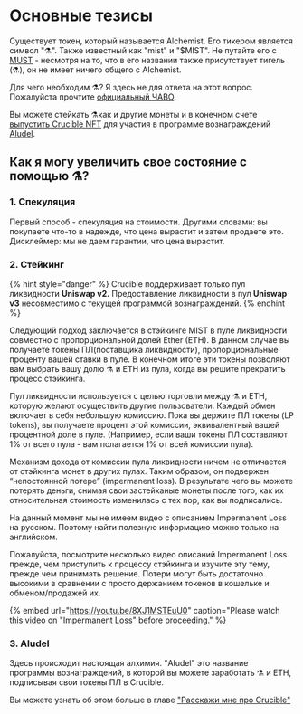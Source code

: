 # Основные тезисы

Существует токен, который называется Alchemist. Его тикером является символ "⚗️". Также известный как "mist" и "$MIST". Не путайте его с [MUST](https://www.coingecko.com/en/coins/must) - несмотря на то, что в его названии также присутствует тигель \(⚗️\), он не имеет ничего общего с Alchemist.

Для чего необходим ⚗️? Я здесь не для ответа на этот вопрос. Пожалуйста прочтите [официальный ](https://docs.alchemist.wtf/mist/v/russian/alchemist-token-ru/faq-ru)[ЧАВО](https://docs.alchemist.wtf/mist/v/russian/alchemist-token-ru/faq-ru).

Вы можете стейкать ⚗️как и другие монеты и в конечном счете [выпустить Crucible NFT](https://docs.alchemist.wtf/mist/v/russian/crucible/teach-me-about-crucibles-ru) для участия в программе вознаграждений [Aludel](https://docs.alchemist.wtf/mist/v/russian/alchemist-token-ru/the-basic-outline-ru#3-aludel). 

## Как я могу увеличить свое состояние с помощью ⚗️?

### 1. Спекуляция

Первый способ - спекуляция на стоимости. Другими словами: вы покупаете что-то в надежде, что цена вырастит и затем продаете это. Дисклеймер: мы не даем гарантии, что цена вырастит.

### 2. Стейкинг

{% hint style="danger" %}
Crucible поддерживает только пул ликвидности **Uniswap v2.** Предоставление ликвидности в пул **Uniswap v3** несовместимо с текущей программой вознаграждений.
{% endhint %}

Следующий подход заключается в стэйкинге MIST в пуле ликвидности совместно с пропорциональной долей Ether \(ETH\). В данном случае вы получаете токены ПЛ\(поставщика ликвидности\), пропорциональные проценту вашей ставки в пуле. В конечном итоге эти токены позволяют вам выбрать вашу долю ⚗️ и ETH из пула, когда вы решите прекратить процесс стэйкинга.

Пул ликвидности используется с целью торговли между ⚗️ и ETH, которую желают осуществить другие пользователи. Каждый обмен включает в себя небольшую комиссию. Пока вы держите ПЛ токены \(LP tokens\), вы получаете процент этой комиссии, эквивалентный вашей процентной доле в пуле. \(Например, если ваши токены ПЛ составляют 1% от всего пула - вам полагается 1% от всей комиссии пула\).

Механизм дохода от комиссии пула ликвидности ничем не отличается от стэйкинга монет в других пулах. Таким образом, он подвержен “непостоянной потере” \(impermanent loss\). В результате чего вы можете потерять деньги, снимая свои застейканые монеты после того, как их относительная стоимость изменилась с тех пор, как вы подписались.

На данный момент мы не имеем видео с описанием Impermanent Loss на русском. Поэтому найти полезную информацию можно только на английском. 

Пожалуйста, посмотрите несколько видео описаний Impermanent Loss прежде, чем приступить к процессу стэйкинга и изучите эту тему, прежде чем принимать решение. Потери могут быть достаточно высокими в сравнении с просто держанием токенов в кошельке и обменом/продажей их.

{% embed url="https://youtu.be/8XJ1MSTEuU0" caption="Please watch this video on \"Impermanent Loss\" before proceeding." %}

### 3. Aludel

Здесь происходит настоящая алхимия. "Aludel" это название программы вознаграждений, в которой вы можете заработать ⚗️ и ETH, подписывая свои токены ПЛ в Crucible.

Вы можете узнать об этом больше в главе ["Расскажи мне про Crucible"](https://app.gitbook.com/@alchemist-docs/s/mist/~/drafts/-Ma2kcvZIPjgHEUie5Y-/v/russian/crucible/teach-me-about-crucibles-ru)  



